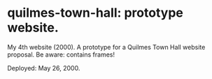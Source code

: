# quilmes-town-hall: prototype website.

My 4th website (2000). A prototype for a Quilmes Town Hall website proposal. Be aware: contains frames!

Deployed: May 26, 2000.
